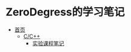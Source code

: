 
# ZeroDegress的学习笔记

* [首页](README.md)
  * [C/C++](CXX/README.md)
    * [实验课程笔记](CXX/Experiment.md)
